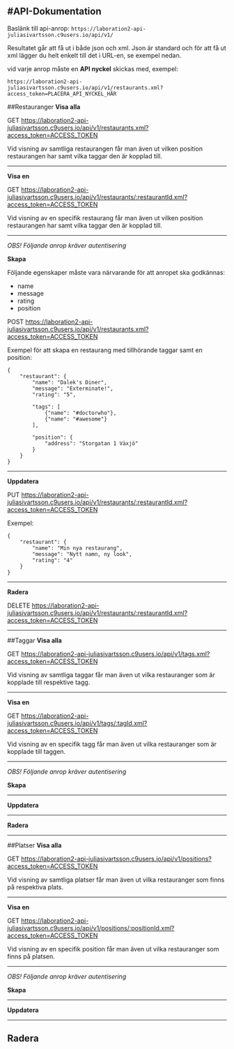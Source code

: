 #API-Dokumentation
-------------------------------

Baslänk till api-anrop: `https://laboration2-api-juliasivartsson.c9users.io/api/v1/`

Resultatet går att få ut i både json och xml. Json är standard och för att få ut xml lägger du helt enkelt till det i URL-en, se exempel nedan.

vid varje anrop måste en **API nyckel** skickas med, exempel:

`
https://laboration2-api-juliasivartsson.c9users.io/api/v1/restaurants.xml?access_token=PLACERA_API_NYCKEL_HÄR
`

##Restauranger
**Visa alla**

GET https://laboration2-api-juliasivartsson.c9users.io/api/v1/restaurants.xml?access_token=ACCESS_TOKEN

Vid visning av samtliga restaurangen får man även ut vilken position restaurangen har samt vilka taggar den är kopplad till.

--------------

**Visa en**

GET https://laboration2-api-juliasivartsson.c9users.io/api/v1/restaurants/:restaurantId.xml?access_token=ACCESS_TOKEN

Vid visning av en specifik restaurang får man även ut vilken position restaurangen har samt vilka taggar den är kopplad till.

--------------

*OBS! Följande anrop kräver autentisering*

**Skapa**

Följande egenskaper måste vara närvarande för att anropet ska godkännas:
* name
* message
* rating
* position

POST https://laboration2-api-juliasivartsson.c9users.io/api/v1/restaurants.xml?access_token=ACCESS_TOKEN

Exempel för att skapa en restaurang med tillhörande taggar samt en position:


```
{
    "restaurant": {
        "name": "Dalek's Diner",
        "message": "Exterminate!",
        "rating": "5",
    
        "tags": [
            {"name": "#doctorwho"},
            {"name": "#awesome"}
        ],
    
        "position": {
            "address": "Storgatan 1 Växjö"
        }
    }
}
```

--------------

**Uppdatera**

PUT https://laboration2-api-juliasivartsson.c9users.io/api/v1/restaurants/:restaurantId.xml?access_token=ACCESS_TOKEN

Exempel:

```
{
    "restaurant": {
        "name": "Min nya restaurang",
        "message": "Nytt namn, ny look",
        "rating": "4"
    }
}
```

--------------

**Radera**

DELETE https://laboration2-api-juliasivartsson.c9users.io/api/v1/restaurants/:restaurantId.xml?access_token=ACCESS_TOKEN

--------------

##Taggar
**Visa alla**

GET https://laboration2-api-juliasivartsson.c9users.io/api/v1/tags.xml?access_token=ACCESS_TOKEN

Vid visning av samtliga taggar får man även ut vilka restauranger som är kopplade till respektive tagg.

--------------

**Visa en**

GET https://laboration2-api-juliasivartsson.c9users.io/api/v1/tags/:tagId.xml?access_token=ACCESS_TOKEN

Vid visning av en specifik tagg får man även ut vilka restauranger som är kopplade till taggen.

--------------

*OBS! Följande anrop kräver autentisering*

**Skapa**

--------------

**Uppdatera**

--------------

**Radera**

--------------

##Platser
**Visa alla**

GET https://laboration2-api-juliasivartsson.c9users.io/api/v1/positions?access_token=ACCESS_TOKEN

Vid visning av samtliga platser får man även ut vilka restauranger som finns på respektiva plats.

--------------

**Visa en**

GET https://laboration2-api-juliasivartsson.c9users.io/api/v1/positions/:positionId.xml?access_token=ACCESS_TOKEN

Vid visning av en specifik position får man även ut vilka restauranger som finns på platsen.

--------------

*OBS! Följande anrop kräver autentisering*

**Skapa**

--------------

**Uppdatera**

--------------

**Radera**
--------------
